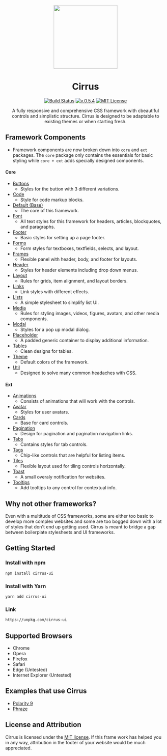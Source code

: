 <p align="center"><img src="https://github.com/Spiderpig86/Cirrus/blob/master/img/CirrusLogo.png" width="200"></p>
<h1 align="center">Cirrus</h1>

<p align="center">
  <a href="https://travis-ci.org/Spiderpig86/Cirrus"><img src="https://travis-ci.org/Spiderpig86/Cirrus.svg?branch=master" alt="Build Status"></a>
  <a href="#"><img src="https://img.shields.io/badge/version-v0.5.4-orange.svg" alt="v.0.5.4"></a>
  <a href="https://opensource.org/licenses/MIT"><img src="https://img.shields.io/github/license/Spiderpig86/Cirrus.svg" alt="MIT License"></a>
</p>

<p align="center">
A fully responsive and comprehensive CSS framework with cbeautiful controls and simplistic structure. Cirrus is designed to be adaptable to existing themes or when starting fresh.
</p>

## Framework Components
* Framework components are now broken down into `core` and `ext` packages. The `core` package only contains the essentials for basic styling while `core + ext` adds specially designed components.

#### Core
* [Buttons](https://github.com/Spiderpig86/Cirrus/blob/master/src/core/button.css "Buttons")
  * Styles for the button with 3 different variations.
* [Code](https://github.com/Spiderpig86/Cirrus/blob/master/src/core/code.css "Code")
  * Style for code markup blocks.
* [Default (Base)](https://github.com/Spiderpig86/Cirrus/blob/master/src/core/default.css "Default")
  * The core of this framework.
* [Font](https://github.com/Spiderpig86/Cirrus/blob/master/src/core/font.css "Font")
  * All text styles for this framework for headers, articles, blockquotes, and paragraphs.
* [Footer](https://github.com/Spiderpig86/Cirrus/blob/master/src/core/footer.css "Footer")
  * Basic styles for setting up a page footer.
* [Forms](https://github.com/Spiderpig86/Cirrus/blob/master/src/core/forms.css "Forms")
  * Form styles for textboxes, textfields, selects, and layout.
* [Frames](https://github.com/Spiderpig86/Cirrus/blob/master/src/core/frames.css "Frames")
  * Flexible panel with header, body, and footer for layouts.
* [Header](https://github.com/Spiderpig86/Cirrus/blob/master/src/core/header.css "Header")
  * Styles for header elements including drop down menus.
* [Layout](https://github.com/Spiderpig86/Cirrus/blob/master/src/core/layout.css "Layout")
  * Rules for grids, item alignment, and layout borders.
* [Links](https://github.com/Spiderpig86/Cirrus/blob/master/src/core/links.css "Links")
  * Link styles with different effects.
* [Lists](https://github.com/Spiderpig86/Cirrus/blob/master/src/core/lists.css "Lists")
  * A simple stylesheet to simplify list UI.
* [Media](https://github.com/Spiderpig86/Cirrus/blob/master/src/core/media.css "Media")
  * Rules for styling images, videos, figures, avatars, and other media components.
* [Modal](https://github.com/Spiderpig86/Cirrus/blob/master/src/core/modal.css "Modal")
  * Styles for a pop up modal dialog.
* [Placeholder](https://github.com/Spiderpig86/Cirrus/blob/master/src/core/placeholder.css "Placeholder")
  * A padded generic container to display additional information.
* [Tables](https://github.com/Spiderpig86/Cirrus/blob/master/src/core/table.css "Tables")
  * Clean designs for tables.
* [Theme](https://github.com/Spiderpig86/Cirrus/blob/master/src/core/theme.css "Theme")
  * Default colors of the framework.
* [Util](https://github.com/Spiderpig86/Cirrus/blob/master/src/core/util.css "Utils")
  * Designed to solve many common headaches with CSS.
  
#### Ext
* [Animations](https://github.com/Spiderpig86/Cirrus/blob/master/src/ext/animations.css "Animations")
  * Consists of animations that will work with the controls.
* [Avatar](https://github.com/Spiderpig86/Cirrus/blob/master/src/ext/avatar.css "Avatar")
  * Styles for user avatars.
* [Cards](https://github.com/Spiderpig86/Cirrus/blob/master/src/ext/card.css "Cards")
  * Base for card controls.
* [Pagination](https://github.com/Spiderpig86/Cirrus/blob/master/src/ext/pagination.css "Pagination")
  * Design for pagination and pagination navigation links.
* [Tabs](https://github.com/Spiderpig86/Cirrus/blob/master/src/ext/tabs.css "Tabs")
  * Contains styles for tab controls.
* [Tags](https://github.com/Spiderpig86/Cirrus/blob/master/src/ext/tags.css "Tags")
  * Chip-like controls that are helpful for listing items.
* [Tiles](https://github.com/Spiderpig86/Cirrus/blob/master/src/ext/tiles.css "Tiles")
  * Flexible layout used for tiling controls horizontally.
* [Toast](https://github.com/Spiderpig86/Cirrus/blob/master/src/ext/toast.css "Toast")
  * A small overaly notification for websites.
* [Tooltips](https://github.com/Spiderpig86/Cirrus/blob/master/src/ext/tooltips.css "Tooltips")
  * Add tooltips to any control for contextual info.


## Why not other frameworks?
Even with a multitude of CSS frameworks, some are either too basic to develop more complex websites and some are too bogged down with a lot of styles that don't end up getting used. Cirrus is meant to bridge a gap between boilerplate stylesheets and UI frameworks.

## Getting Started
### Install with npm
```
npm install cirrus-ui
```
### Install with Yarn
```
yarn add cirrus-ui
```
### Link
```html
https://unpkg.com/cirrus-ui
```

## Supported Browsers
* Chrome
* Opera
* Firefox
* Safari
* Edge (Untested)
* Internet Explorer (Untested)

## Examples that use Cirrus
* [Polarity 9](http://polarity.x10.mx/browser "Polarity 9 Promo Page")
* [Phraze](https://phrazes.net "Phraze")

## License and Attribution
Cirrus is licensed under the [MIT license](https://github.com/Spiderpig86/Cirrus/blob/master/LICENSE "MIT License"). If this frame work has helped you in any way, attribution in the footer of your website would be much appreciated.
